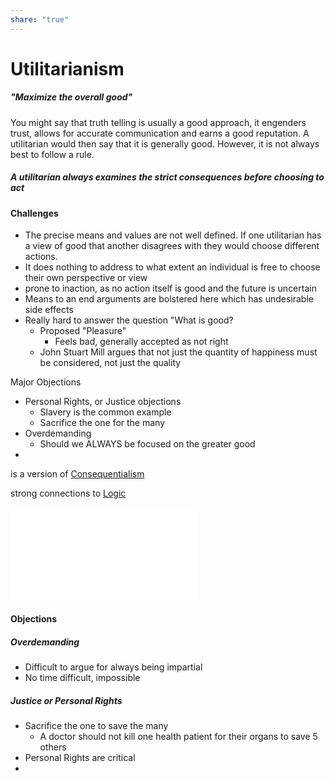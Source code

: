 ```yaml
---  
share: "true"  
---  
```

# Utilitarianism  
  
##### "Maximize the overall good"  
  
You might say that truth telling is usually a good approach, it engenders trust, allows for accurate communication and earns a good reputation. A utilitarian would then say that it is generally good. However, it is not always best to follow a rule.   
  
##### A utilitarian always examines the strict consequences before choosing to act  
  
  
#### Challenges  
- The precise means and values are not well defined. If one utilitarian has a view of good that another disagrees with they would choose different actions.  
- It does nothing to address to what extent an individual is free to choose their own perspective or view  
- prone to inaction, as no action itself is good and the future is uncertain  
- Means to an end arguments are bolstered here which has undesirable side effects  
- Really hard to answer the question "What is good?  
	- Proposed "Pleasure"  
		- Feels bad, generally accepted as not right  
	- John Stuart Mill argues that not just the quantity of happiness must be considered, not just the quality  
  
Major Objections  
- Personal Rights, or Justice objections  
	- Slavery is the common example  
	- Sacrifice the one for the many  
- Overdemanding  
	- Should we ALWAYS be focused on the greater good  
-   
	  
  
is a version of [Consequentialism](./Consequentialism.md)  
  
strong connections to [Logic](./Logic.md)  
  
  
![Utilitarianism Formula](./Utilitarianism%20Formula.md)  
  
#### Objections  
  
##### Overdemanding  
- Difficult to argue for always being impartial  
- No time difficult, impossible  
  
##### Justice or Personal Rights  
- Sacrifice the one to save the many  
	- A doctor should not kill one health patient for their organs to save 5 others  
- Personal Rights are critical  
- 